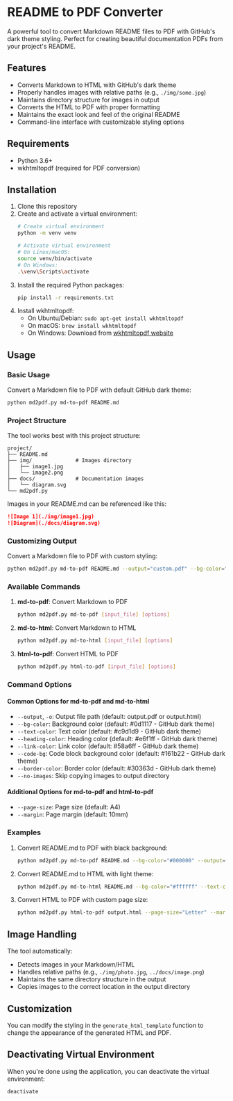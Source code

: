 # README to PDF Converter

A powerful tool to convert Markdown README files to PDF with GitHub's dark theme styling. Perfect for creating beautiful documentation PDFs from your project's README.

## Features

- Converts Markdown to HTML with GitHub's dark theme
- Properly handles images with relative paths (e.g., `./img/some.jpg`)
- Maintains directory structure for images in output
- Converts the HTML to PDF with proper formatting
- Maintains the exact look and feel of the original README
- Command-line interface with customizable styling options

## Requirements

- Python 3.6+
- wkhtmltopdf (required for PDF conversion)

## Installation

1. Clone this repository
2. Create and activate a virtual environment:
   ```bash
   # Create virtual environment
   python -m venv venv

   # Activate virtual environment
   # On Linux/macOS:
   source venv/bin/activate
   # On Windows:
   .\venv\Scripts\activate
   ```
3. Install the required Python packages:
   ```bash
   pip install -r requirements.txt
   ```
4. Install wkhtmltopdf:
   - On Ubuntu/Debian: `sudo apt-get install wkhtmltopdf`
   - On macOS: `brew install wkhtmltopdf`
   - On Windows: Download from [wkhtmltopdf website](https://wkhtmltopdf.org/downloads.html)

## Usage

### Basic Usage

Convert a Markdown file to PDF with default GitHub dark theme:

```bash
python md2pdf.py md-to-pdf README.md
```

### Project Structure

The tool works best with this project structure:
```
project/
├── README.md
├── img/              # Images directory
│   ├── image1.jpg
│   └── image2.png
├── docs/             # Documentation images
│   └── diagram.svg
└── md2pdf.py
```

Images in your README.md can be referenced like this:
```markdown
![Image 1](./img/image1.jpg)
![Diagram](./docs/diagram.svg)
```

### Customizing Output

Convert a Markdown file to PDF with custom styling:

```bash
python md2pdf.py md-to-pdf README.md --output="custom.pdf" --bg-color="#000000" --text-color="#ffffff"
```

### Available Commands

1. **md-to-pdf**: Convert Markdown to PDF
   ```bash
   python md2pdf.py md-to-pdf [input_file] [options]
   ```

2. **md-to-html**: Convert Markdown to HTML
   ```bash
   python md2pdf.py md-to-html [input_file] [options]
   ```

3. **html-to-pdf**: Convert HTML to PDF
   ```bash
   python md2pdf.py html-to-pdf [input_file] [options]
   ```

### Command Options

#### Common Options for md-to-pdf and md-to-html

- `--output`, `-o`: Output file path (default: output.pdf or output.html)
- `--bg-color`: Background color (default: #0d1117 - GitHub dark theme)
- `--text-color`: Text color (default: #c9d1d9 - GitHub dark theme)
- `--heading-color`: Heading color (default: #e6f1ff - GitHub dark theme)
- `--link-color`: Link color (default: #58a6ff - GitHub dark theme)
- `--code-bg`: Code block background color (default: #161b22 - GitHub dark theme)
- `--border-color`: Border color (default: #30363d - GitHub dark theme)
- `--no-images`: Skip copying images to output directory

#### Additional Options for md-to-pdf and html-to-pdf

- `--page-size`: Page size (default: A4)
- `--margin`: Page margin (default: 10mm)

### Examples

1. Convert README.md to PDF with black background:
   ```bash
   python md2pdf.py md-to-pdf README.md --bg-color="#000000" --output="dark.pdf"
   ```

2. Convert README.md to HTML with light theme:
   ```bash
   python md2pdf.py md-to-html README.md --bg-color="#ffffff" --text-color="#24292e" --output="light.html"
   ```

3. Convert HTML to PDF with custom page size:
   ```bash
   python md2pdf.py html-to-pdf output.html --page-size="Letter" --margin="20mm"
   ```

## Image Handling

The tool automatically:
- Detects images in your Markdown/HTML
- Handles relative paths (e.g., `./img/photo.jpg`, `../docs/image.png`)
- Maintains the same directory structure in the output
- Copies images to the correct location in the output directory

## Customization

You can modify the styling in the `generate_html_template` function to change the appearance of the generated HTML and PDF.

## Deactivating Virtual Environment

When you're done using the application, you can deactivate the virtual environment:

```bash
deactivate
``` 